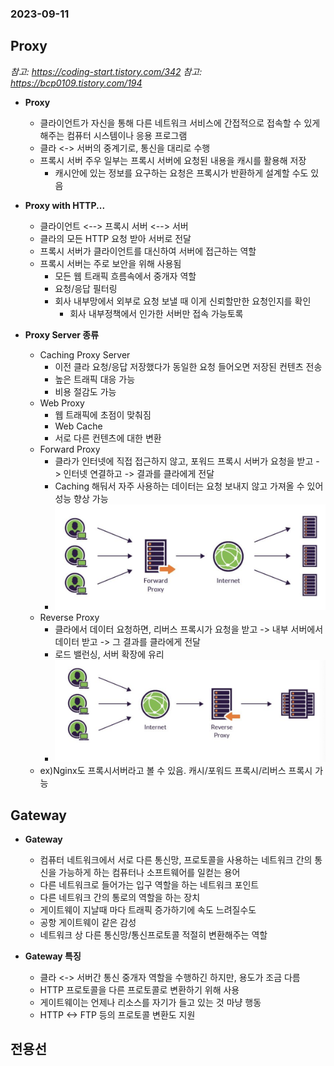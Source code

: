 ### 2023-09-11

## Proxy
*참고: https://coding-start.tistory.com/342*
*참고: https://bcp0109.tistory.com/194*
- **Proxy**
  - 클라이언트가 자신을 통해 다른 네트워크 서비스에 간접적으로 접속할 수 있게 해주는 컴퓨터 시스템이나 응용 프로그램
  - 클라 <-> 서버의 중계기로, 통신을 대리로 수행
  - 프록시 서버 주우 일부는 프록시 서버에 요청된 내용을 캐시를 활용해 저장
    - 캐시안에 있는 정보를 요구하는 요청은 프록시가 반환하게 설계할 수도 있음

- **Proxy with HTTP...**
  - 클라이언트 <--> 프록시 서버 <--> 서버
  - 클라의 모든 HTTP 요청 받아 서버로 전달
  - 프록시 서버가 클라이언트를 대신하여 서버에 접근하는 역할
  - 프록시 서버는 주로 보안을 위해 사용됨
    - 모든 웹 트래픽 흐름속에서 중개자 역할
    - 요청/응답 필터링
    - 회사 내부망에서 외부로 요청 보낼 때 이게 신뢰할만한 요청인지를 확인
      - 회사 내부정책에서 인가한 서버만 접속 가능토록

- **Proxy Server 종류**
  - Caching Proxy Server
    - 이전 클라 요청/응답 저장했다가 동일한 요청 들어오면 저장된 컨텐츠 전송
    - 높은 트래픽 대응 가능
    - 비용 절감도 가능
  - Web Proxy
    - 웹 트래픽에 초점이 맞춰짐
    - Web Cache
    - 서로 다른 컨텐츠에 대한 변환
  - Forward Proxy
    - 클라가 인터넷에 직접 접근하지 않고, 포워드 프록시 서버가 요청을 받고 -> 인터넷 연결하고 -> 결과를 클라에게 전달
    - Caching 해둬서 자주 사용하는 데이터는 요청 보내지 않고 가져올 수 있어 성능 향상 가능
    - ![](../images/2023-09-11-forward-proxy.png)
  - Reverse Proxy
    - 클라에서 데이터 요청하면, 리버스 프록시가 요청을 받고 -> 내부 서버에서 데이터 받고 -> 그 결과를 클라에게 전달 
    - 로드 밸런싱, 서버 확장에 유리
    - ![](../images/2023-09-11-reverse-proxy.png)
  - ex)Nginx도 프록시서버라고 볼 수 있음. 캐시/포워드 프록시/리버스 프록시 가능

## Gateway
- **Gateway**
  - 컴퓨터 네트워크에서 서로 다른 통신망, 프로토콜을 사용하는 네트워크 간의 통신을 가능하게 하는 컴퓨터나 소프트웨어를 일컫는 용어
  - 다른 네트워크로 들어가는 입구 역할을 하는 네트워크 포인트
  - 다른 네트워크 간의 통로의 역할을 하는 장치
  - 게이트웨이 지날때 마다 트래픽 증가하기에 속도 느려질수도
  - 공항 게이트웨이 같은 감성
  - 네트워크 상 다른 통신망/통신프로토콜 적절히 변환해주는 역할

- **Gateway 특징**
  - 클라 <-> 서버간 통신 중개자 역할을 수행하긴 하지만, 용도가 조금 다름
  - HTTP 프로토콜을 다른 프로토콜로 변환하기 위해 사용
  - 게이트웨이는 언제나 리소스를 자기가 들고 있는 것 마냥 행동
  - HTTP <-> FTP 등의 프로토콜 변환도 지원

## 전용선